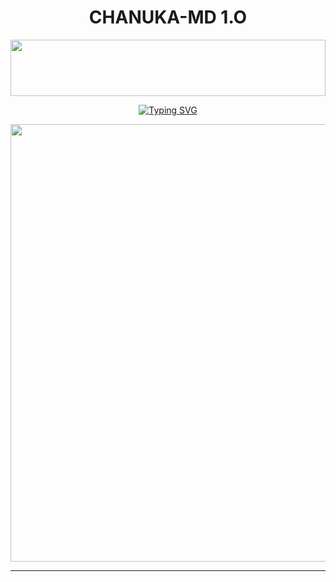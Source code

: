 
<h1 align="center">CHANUKA-MD 1.O</h1>

<img src="https://i.imgur.com/dBaSKWF.gif" height="90" width="100%">

<p align="center">
<a href="https://git.io/typing-svg"><img src="https://readme-typing-svg.demolab.com?font=Fira+Code&weight=700&size=33&pause=1000&color=5513F7&width=435&lines=CHANUKA+MD+WHATSAPP+BOT+" alt="Typing SVG" /></a>
</p>
    <img src="https://github.com/Chanukamadushan/CHANUKA-MD.git"  width="700px">
</a>
<hr>




